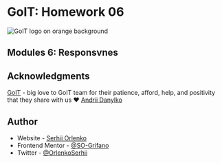 # GoIT: Homework 06

![GoIT logo on orange background](https://goit.global/mx/assets/images/logo-goit.svg)

## Modules 6: Responsvnes

## Acknowledgments

[GoIT](https://edu.goit.global/uk/referral?x=eyJlbWFpbCI6InNvcmxlbmtAZ21haWwuY29tIiwiZmlyc3ROYW1lIjoi0KHQtdGA0LPRltC5IiwibG9jYWxlIjoidWsiLCJsYW5ndWFnZSI6InVrIiwidG90YWxIb3VycyI6NzcsImN1cnJlbnRPckxhc3RUZWNobm9sb2d5IjoiSFRNTF9DU1MiLCJwYXNzZWRIb21ld29ya3NDb3VudCI6NX0=) - big love to GoIT team for their patience, afford, help, and positivity that they share with us ❤️
[Andrii Danylko](https://github.com/riko1212)

## Author

- Website - [Serhii Orlenko](https://grifano.webflow.io)
- Frontend Mentor - [@SO-Grifano](https://www.frontendmentor.io/profile/SO-Grifano)
- Twitter - [@OrlenkoSerhii](https://twitter.com/OrlenkoSerhii)
